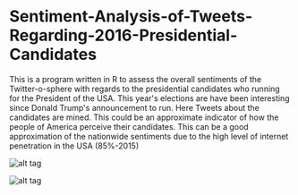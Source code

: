 # Sentiment-Analysis-of-Tweets-Regarding-2016-Presidential-Candidates
This is a program written in R to assess the overall sentiments of the Twitter-o-sphere with regards to the presidential candidates who
running for the President of the USA. This year's elections are have been interesting since Donald Trump's announcement to run. Here Tweets 
about the candidates are mined. This could be an approximate indicator of how the people of America perceive their candidates. This can be
a good approximation of the nationwide sentiments due to the high level of internet penetration in the USA (85%-2015)


![alt tag](https://github.com/adhok/Sentiment-Analysis-of-Tweets-Regarding-2016-Presidential-Candidates/blob/master/hist.png)

![alt tag](https://github.com/adhok/Sentiment-Analysis-of-Tweets-Regarding-2016-Presidential-Candidates/blob/master/total.png)
